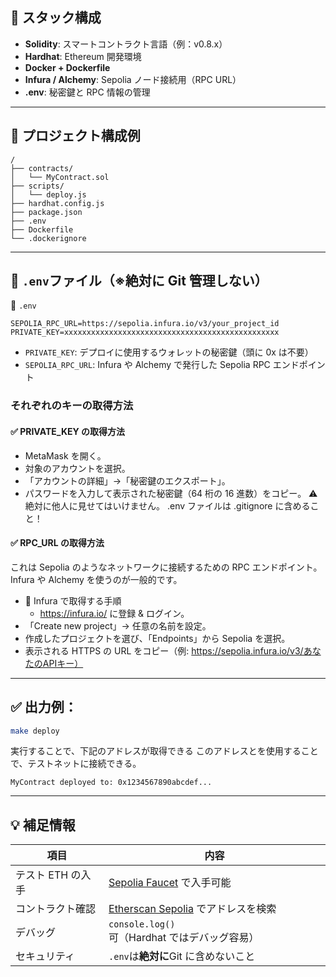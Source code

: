 ## 🧩 スタック構成

- **Solidity**: スマートコントラクト言語（例：v0.8.x）
- **Hardhat**: Ethereum 開発環境
- **Docker + Dockerfile**
- **Infura / Alchemy**: Sepolia ノード接続用（RPC URL）
- **.env**: 秘密鍵と RPC 情報の管理

---

## 📁 プロジェクト構成例

```
/
├── contracts/
│   └── MyContract.sol
├── scripts/
│   └── deploy.js
├── hardhat.config.js
├── package.json
├── .env
├── Dockerfile
└── .dockerignore
```

---

## 🔐 `.env`ファイル（※絶対に Git 管理しない）

📄 `.env`

```
SEPOLIA_RPC_URL=https://sepolia.infura.io/v3/your_project_id
PRIVATE_KEY=xxxxxxxxxxxxxxxxxxxxxxxxxxxxxxxxxxxxxxxxxxxxxxxx
```

- `PRIVATE_KEY`: デプロイに使用するウォレットの秘密鍵（頭に 0x は不要）
- `SEPOLIA_RPC_URL`: Infura や Alchemy で発行した Sepolia RPC エンドポイント

### それぞれのキーの取得方法

#### ✅ PRIVATE_KEY の取得方法

- MetaMask を開く。
- 対象のアカウントを選択。
- 「アカウントの詳細」→「秘密鍵のエクスポート」。
- パスワードを入力して表示された秘密鍵（64 桁の 16 進数）をコピー。
  ⚠️ 絶対に他人に見せてはいけません。 .env ファイルは .gitignore に含めること！

#### ✅ RPC_URL の取得方法

これは Sepolia のようなネットワークに接続するための RPC エンドポイント。Infura や Alchemy を使うのが一般的です。

- 🔧 Infura で取得する手順
  - https://infura.io/ に登録 & ログイン。
- 「Create new project」→ 任意の名前を設定。
- 作成したプロジェクトを選び、「Endpoints」から Sepolia を選択。
- 表示される HTTPS の URL をコピー（例: https://sepolia.infura.io/v3/あなたのAPIキー）

---

## ✅ 出力例：

```sh
make deploy
```

実行することで、下記のアドレスが取得できる
このアドレスとを使用することで、テストネットに接続できる。

```
MyContract deployed to: 0x1234567890abcdef...
```

---

## 💡 補足情報

| 項目              | 内容                                                                |
| ----------------- | ------------------------------------------------------------------- |
| テスト ETH の入手 | [Sepolia Faucet](https://sepoliafaucet.com/) で入手可能             |
| コントラクト確認  | [Etherscan Sepolia](https://sepolia.etherscan.io/) でアドレスを検索 |
| デバッグ          | `console.log()`可（Hardhat ではデバッグ容易）                       |
| セキュリティ      | `.env`は**絶対に**Git に含めないこと                                |
